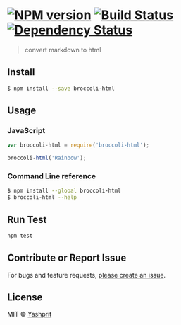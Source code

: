 #  [![NPM version][npm-image]][npm-url] [![Build Status][travis-image]][travis-url] [![Dependency Status][daviddm-url]][daviddm-image]

> convert markdown to html


## Install

```sh
$ npm install --save broccoli-html
```


## Usage

### JavaScript

```js
var broccoli-html = require('broccoli-html');

broccoli-html('Rainbow');
```

### Command Line reference

```sh
$ npm install --global broccoli-html
$ broccoli-html --help
```

## Run Test
```sh
npm test
```

## Contribute or Report Issue
For bugs and feature requests, [please create an issue][issue-url].


## License

MIT © [Yashprit](yashprit.github.io)

[issue-url]: https://github.com/yashprit/broccoli-html/issues
[npm-url]: https://npmjs.org/package/broccoli-html
[npm-image]: https://badge.fury.io/js/broccoli-html.svg
[travis-url]: https://travis-ci.org/yashprit/broccoli-html
[travis-image]: https://travis-ci.org/yashprit/broccoli-html.svg?branch=master
[daviddm-url]: https://david-dm.org/yashprit/broccoli-html.svg?theme=shields.io
[daviddm-image]: https://david-dm.org/yashprit/broccoli-html
